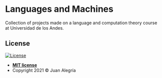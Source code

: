 # Languages and Machines
Collection of projects made on a language and computation theory course at Universidad de los Andes.

## License

[![License](http://img.shields.io/:license-mit-blue.svg?style=flat-square)](http://badges.mit-license.org)

- **[MIT license](LICENSE)**
- Copyright 2021 © Juan Alegría

